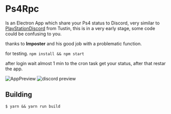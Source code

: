 # Ps4Rpc
Is an Electron App which share your Ps4 status to Discord, very similar to [PlayStationDiscord](https://github.com/Tustin/PlayStationDiscord/) from Tustin, this is in a very early stage, some code could be confusing to you.

thanks to **Imposter** and his good job with a problematic function.

for testing.
``` npm install && npm start ```

after login wait almost 1 min to the cron task get your status, after that restar the app.

![AppPreview](http://i.migueldeleon.co/PQ9Avb3qiX.png)
![discord preview](http://i.migueldeleon.co/Nh0NIPF0Q2.png)

## Building

```
$ yarn && yarn run build
```